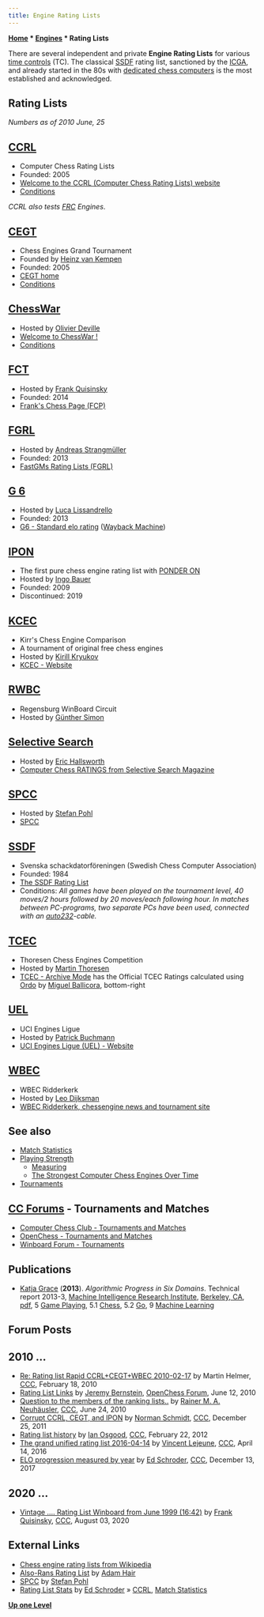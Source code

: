 ```yaml
---
title: Engine Rating Lists
---
```

**[Home](Home "Home") * [Engines](Engines "Engines") * Rating Lists**

There are several independent and private **Engine Rating Lists** for various [time controls](Time_Management "Time Management") (TC). The classical [SSDF](SSDF "SSDF") rating list, sanctioned by the [ICGA](ICGA "ICGA"), and already started in the 80s with [dedicated chess computers](Dedicated_Chess_Computers "Dedicated Chess Computers") is the most established and acknowledged.

## Rating Lists

*Numbers as of 2010 June, 25*

## [CCRL](CCRL "CCRL")

- Computer Chess Rating Lists
- Founded: 2005
- [Welcome to the CCRL (Computer Chess Rating Lists) website](http://computerchess.org.uk/ccrl/)
- [Conditions](http://kirill-kryukov.com/chess/discussion-board/viewtopic.php?f=7&t=1486)

*CCRL also tests [FRC](index.php?title=FRC&action=edit&redlink=1 "FRC (page does not exist)") Engines*.

## [CEGT](CEGT "CEGT")

- Chess Engines Grand Tournament
- Founded by [Heinz van Kempen](Heinz_van_Kempen "Heinz van Kempen")
- Founded: 2005
- [CEGT home](http://www.cegt.net/)
- [Conditions](http://www.cegt.net/testers/conditions.htm)

## [ChessWar](ChessWar "ChessWar")

- Hosted by [Olivier Deville](Olivier_Deville "Olivier Deville")
- [Welcome to ChessWar !](http://www.open-aurec.com/chesswar/)
- [Conditions](http://www.open-aurec.com/chesswar/rules.html)

## [FCT](FCT "FCT")

- Hosted by [Frank Quisinsky](Frank_Quisinsky "Frank Quisinsky")
- Founded: 2014
- [Frank's Chess Page (FCP)](http://www.amateurschach.de/)

## [FGRL](FGRL "FGRL")

- Hosted by [Andreas Strangmüller](Andreas_Strangm%C3%BCller "Andreas Strangmüller")
- Founded: 2013
- [FastGMs Rating Lists (FGRL)](http://www.fastgm.de/)

## [G 6](G_6 "G 6")

- Hosted by [Luca Lissandrello](Luca_Lissandrello "Luca Lissandrello")
- Founded: 2013
- [G6 - Standard elo rating](https://web.archive.org/web/20190102175028if_/http://www.g-sei.org/classifica/) ([Wayback Machine](https://en.wikipedia.org/wiki/Wayback_Machine))

## [IPON](IPON "IPON")

- The first pure chess engine rating list with [PONDER ON](Pondering "Pondering")
- Hosted by [Ingo Bauer](Ingo_Bauer "Ingo Bauer")
- Founded: 2009
- Discontinued: 2019

## [KCEC](KCEC "KCEC")

- Kirr's Chess Engine Comparison
- A tournament of original free chess engines
- Hosted by [Kirill Kryukov](Kirill_Kryukov "Kirill Kryukov")
- [KCEC - Website](http://kirill-kryukov.com/chess/kcec/index.html)

## [RWBC](RWBC "RWBC")

- Regensburg WinBoard Circuit
- Hosted by [Günther Simon](G%C3%BCnther_Simon "Günther Simon")

## [Selective Search](Selective_Search "Selective Search")

- Hosted by [Eric Hallsworth](Eric_Hallsworth "Eric Hallsworth")
- [Computer Chess RATINGS from Selective Search Magazine](http://www.elhchess.demon.co.uk/ehss.htm)

## [SPCC](index.php?title=SPCC&action=edit&redlink=1 "SPCC (page does not exist)")

- Hosted by [Stefan Pohl](index.php?title=Stefan_Pohl&action=edit&redlink=1 "Stefan Pohl (page does not exist)")
- [SPCC](https://www.sp-cc.de/)

## [SSDF](SSDF "SSDF")

- Svenska schackdatorföreningen (Swedish Chess Computer Association)
- Founded: 1984
- [The SSDF Rating List](http://ssdf.bosjo.net/list.htm)
- Conditions: *All games have been played on the tournament level, 40 moves/2 hours followed by 20 moves/each following hour. In matches between PC-programs, two separate PCs have been used, connected with an [auto232](Auto232 "Auto232")-cable.*

## [TCEC](TCEC "TCEC")

- Thoresen Chess Engines Competition
- Hosted by [Martin Thoresen](Martin_Thoresen "Martin Thoresen")
- [TCEC - Archive Mode](http://tcec.chessdom.com/archive.php) has the Official TCEC Ratings calculated using [Ordo](index.php?title=Ordo&action=edit&redlink=1 "Ordo (page does not exist)") by [Miguel Ballicora](Miguel_A._Ballicora "Miguel A. Ballicora"), bottom-right

## [UEL](UEL "UEL")

- UCI Engines Ligue
- Hosted by [Patrick Buchmann](Patrick_Buchmann "Patrick Buchmann")
- [UCI Engines Ligue (UEL) - Website](http://pagesperso-orange.fr/lefouduroi/tournois/uci/uel.htm)

## [WBEC](WBEC "WBEC")

- WBEC Ridderkerk
- Hosted by [Leo Dijksman](Leo_Dijksman "Leo Dijksman")
- [WBEC Ridderkerk, chessengine news and tournament site](http://wbec-ridderkerk.nl)

## See also

- [Match Statistics](Match_Statistics "Match Statistics")
- [Playing Strength](Playing_Strength "Playing Strength")
  - [Measuring](Playing_Strength#Measuring "Playing Strength")
  - [The Strongest Computer Chess Engines Over Time](Playing_Strength#EnginesOverTime "Playing Strength")
- [Tournaments](Tournaments_and_Matches "Tournaments and Matches")

## [CC Forums](Computer_Chess_Forums "Computer Chess Forums") - Tournaments and Matches

- [Computer Chess Club - Tournaments and Matches](http://www.talkchess.com/forum/viewforum.php?f=6)
- [OpenChess - Tournaments and Matches](http://www.open-chess.org/viewforum.php?f=4)
- [Winboard Forum - Tournaments](http://www.open-aurec.com/wbforum/viewforum.php?f=3)

## Publications

- [Katja Grace](index.php?title=Katja_Grace&action=edit&redlink=1 "Katja Grace (page does not exist)") (**2013**). *Algorithmic Progress in Six Domains*. Technical report 2013-3, [Machine Intelligence Research Institute](https://en.wikipedia.org/wiki/Machine_Intelligence_Research_Institute), [Berkeley, CA](https://en.wikipedia.org/wiki/Berkeley,_California), [pdf](http://intelligence.org/files/AlgorithmicProgress.pdf), 5 [Game Playing](Games "Games"), 5.1 [Chess](Chess "Chess"), 5.2 [Go](Go "Go"), 9 [Machine Learning](Learning "Learning")

## Forum Posts

## 2010 ...

- [Re: Rating list Rapid CCRL+CEGT+WBEC 2010-02-17](http://www.talkchess.com/forum/viewtopic.php?t=32693&start=11) by Martin Helmer, [CCC](CCC "CCC"), February 18, 2010
- [Rating List Links](http://www.open-chess.org/viewtopic.php?f=4&t=94) by [Jeremy Bernstein](Jeremy_Bernstein "Jeremy Bernstein"), [OpenChess Forum](Computer_Chess_Forums "Computer Chess Forums"), June 12, 2010
- [Question to the members of the ranking lists..](http://www.talkchess.com/forum/viewtopic.php?t=35125) by [Rainer M. A. Neuhäusler](index.php?title=Rainer_Neuh%C3%A4usler&action=edit&redlink=1 "Rainer Neuhäusler (page does not exist)"), [CCC](CCC "CCC"), June 24, 2010
- [Corrupt CCRL, CEGT, and IPON](http://www.talkchess.com/forum/viewtopic.php?t=41587) by [Norman Schmidt](Norman_Schmidt "Norman Schmidt"), [CCC](CCC "CCC"), December 25, 2011
- [Rating list history](http://www.talkchess.com/forum3/viewtopic.php?f=2&t=42564) by [Ian Osgood](Ian_Osgood "Ian Osgood"), [CCC](CCC "CCC"), February 22, 2012
- [The grand unified rating list 2016-04-14](http://www.talkchess.com/forum/viewtopic.php?t=59858) by [Vincent Lejeune](index.php?title=Vincent_Lejeune&action=edit&redlink=1 "Vincent Lejeune (page does not exist)"), [CCC](CCC "CCC"), April 14, 2016
- [ELO progression measured by year](http://www.talkchess.com/forum/viewtopic.php?t=66000) by [Ed Schroder](Ed_Schroder "Ed Schroder"), [CCC](CCC "CCC"), December 13, 2017

## 2020 ...

- [Vintage .... Rating List Winboard from June 1999 (16:42)](http://www.talkchess.com/forum3/viewtopic.php?f=2&t=74669) by [Frank Quisinsky](Frank_Quisinsky "Frank Quisinsky"), [CCC](CCC "CCC"), August 03, 2020

## External Links

- [Chess engine rating lists from Wikipedia](https://en.wikipedia.org/wiki/Chess_engine_rating_lists#Chess_engine_rating_lists)
- [Also-Rans Rating List](http://adamsccpages.blogspot.de/p/also-rans-rating-list.html) by [Adam Hair](Adam_Hair "Adam Hair")
- [SPCC](http://www.sp-cc.de/index.htm) by [Stefan Pohl](index.php?title=Stefan_Pohl&action=edit&redlink=1 "Stefan Pohl (page does not exist)")
- [Rating List Stats](http://rebel13.nl/misc/stats.html) by [Ed Schroder](Ed_Schroder "Ed Schroder") » [CCRL](CCRL "CCRL"), [Match Statistics](Match_Statistics "Match Statistics")

**[Up one Level](Engines "Engines")**

